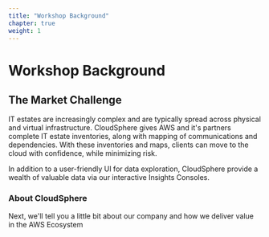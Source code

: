 ```yaml
---
title: "Workshop Background"
chapter: true
weight: 1
---
```


# Workshop Background

## The Market Challenge 

IT estates are increasingly complex and are typically spread across physical and virtual infrastructure.  CloudSphere gives AWS and it's partners complete IT estate inventories, along with mapping of communications and dependencies.  With these inventories and maps, clients can move to the cloud with confidence, while minimizing risk.

In addition to a user-friendly UI for data exploration, CloudSphere provide a wealth of valuable data via our interactive Insights Consoles.  


### About CloudSphere
Next, we'll tell you a little bit about our company and how we deliver value in the AWS Ecosystem

